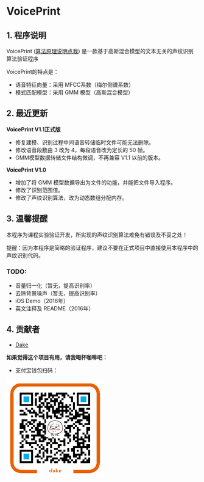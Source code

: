 # VoicePrint

## 1. 程序说明

VoicePrint ([算法原理说明点我](http://blog.csdn.net/c395565746c/article/details/6210920)) 是一款基于高斯混合模型的文本无关的声纹识别算法验证程序



VoicePrint的特点是：
 
- 语音特征向量：采用 MFCC系数（梅尔倒谱系数）
- 模式匹配模型：采用 GMM 模型（高斯混合模型）
	
## 2. 最近更新

**VoicePrint V1.1正式版**

- 修复建模、识别过程中间语音转储临时文件可能无法删除。
- 修改语音段数由 3 改为 4，每段语音改为定长的 50 帧。
- GMM模型数据转储文件结构微调，不再兼容 V1.1 以前的版本。

**VoicePrint V1.0**

- 增加了将 GMM 模型数据导出为文件的功能，并能把文件导入程序。
- 修改了识别范围值。
- 修改了声纹识别算法，改为动态数组分配内存。

## 3. 温馨提醒

本程序为课程实验验证开发，所实现的声纹识别算法难免有错误及不妥之处！
   
提醒：因为本程序是简略的验证程序，建议不要在正式项目中直接使用本程序中的声纹识别代码。

### TODO: 

- 音量归一化（暂无，提高识别率）
- 去除背景噪声（暂无，提高识别率）
- iOS Demo（2016年）
- 英文注释及 README（2016年）

## 4. 贡献者

- [Dake](https://github.com/dake/)

**如果觉得这个项目有用，请我喝杯咖啡吧：**

- 支付宝钱包扫码：

![alipay](8366834390131826-3.png)

